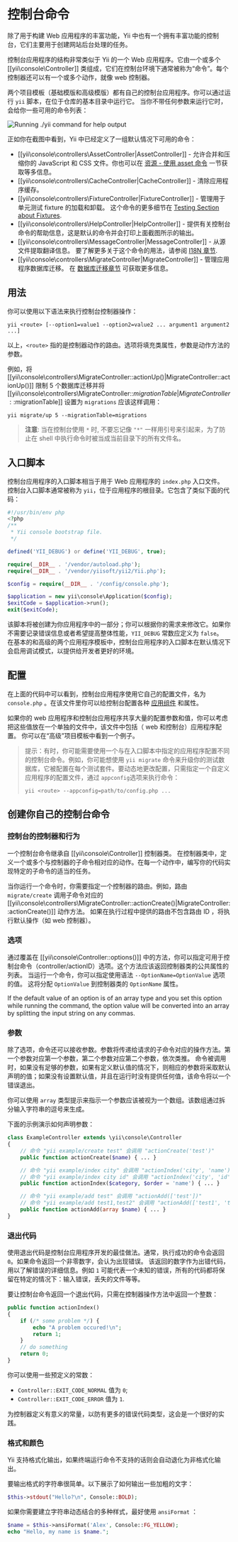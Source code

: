 控制台命令
==========

除了用于构建 Web 应用程序的丰富功能，Yii 中也有一个拥有丰富功能的控制台，它们主要用于创建网站后台处理的任务。

控制台应用程序的结构非常类似于 Yii 的一个 Web 应用程序。它由一个或多个 [[yii\console\Controller]] 类组成，它们在控制台环境下通常被称为“命令”。每个控制器还可以有一个或多个动作，就像 web 控制器。

两个项目模板（基础模版和高级模版）都有自己的控制台应用程序。你可以通过运行 `yii` 脚本，在位于仓库的基本目录中运行它。
当你不带任何参数来运行它时，会给你一些可用的命令列表：

![Running ./yii command for help output](images/tutorial-console-help.png)

正如你在截图中看到，Yii 中已经定义了一组默认情况下可用的命令：

- [[yii\console\controllers\AssetController|AssetController]] - 允许合并和压缩你的 JavaScript 和 CSS 文件。你也可以在 [资源 - 使用 asset 命令](structure-assets.md#using-the-asset-command) 一节获取等多信息。
- [[yii\console\controllers\CacheController|CacheController]] - 清除应用程序缓存。
- [[yii\console\controllers\FixtureController|FixtureController]] - 管理用于单元测试 fixture 的加载和卸载。
这个命令的更多细节在 [Testing Section about Fixtures](test-fixtures.md#managing-fixtures).
- [[yii\console\controllers\HelpController|HelpController]] - 提供有关控制台命令的帮助信息，这是默认的命令并会打印上面截图所示的输出。
- [[yii\console\controllers\MessageController|MessageController]] - 从源文件提取翻译信息。
  要了解更多关于这个命令的用法，请参阅 [I18N 章节](tutorial-i18n.md#message-command).
- [[yii\console\controllers\MigrateController|MigrateController]] - 管理应用程序数据库迁移。
  在 [数据库迁移章节](db-migrations.md) 可获取更多信息。


用法 <span id="usage"></span>
-----

你可以使用以下语法来执行控制台控制器操作：

```
yii <route> [--option1=value1 --option2=value2 ... argument1 argument2 ...]
```

以上，`<route>` 指的是控制器动作的路由。选项将填充类属性，参数是动作方法的参数。

例如，将 [[yii\console\controllers\MigrateController::actionUp()|MigrateController::actionUp()]]
限制 5 个数据库迁移并将 [[yii\console\controllers\MigrateController::$migrationTable|MigrateController::$migrationTable]] 设置为 `migrations` 应该这样调用：

```
yii migrate/up 5 --migrationTable=migrations
```

> **注意**: 当在控制台使用 `*` 时, 不要忘记像 `"*"` 一样用引号来引起来，为了防止在 shell 中执行命令时被当成当前目录下的所有文件名。


入口脚本 <span id="entry-script"></span>
----------------

控制台应用程序的入口脚本相当于用于 Web 应用程序的 `index.php` 入口文件。
控制台入口脚本通常被称为 `yii`，位于应用程序的根目录。它包含了类似下面的代码：

```php
#!/usr/bin/env php
<?php
/**
 * Yii console bootstrap file.
 */

defined('YII_DEBUG') or define('YII_DEBUG', true);

require(__DIR__ . '/vendor/autoload.php');
require(__DIR__ . '/vendor/yiisoft/yii2/Yii.php');

$config = require(__DIR__ . '/config/console.php');

$application = new yii\console\Application($config);
$exitCode = $application->run();
exit($exitCode);
```

该脚本将被创建为你应用程序中的一部分；你可以根据你的需求来修改它。如果你不需要记录错误信息或者希望提高整体性能，`YII_DEBUG` 常数应定义为 `false`。
在基本的和高级的两个应用程序模板中，控制台应用程序的入口脚本在默认情况下会启用调试模式，以提供给开发者更好的环境。


配置 <span id="configuration"></span>
-----

在上面的代码中可以看到，控制台应用程序使用它自己的配置文件，名为 `console.php` 。在该文件里你可以给控制台配置各种
[应用组件](structure-application-components.md) 和属性。

如果你的 web 应用程序和控制台应用程序共享大量的配置参数和值，你可以考虑把这些值放在一个单独的文件中，该文件中包括（ web 和控制台）应用程序配置。
你可以在“高级”项目模板中看到一个例子。

> 提示：有时，你可能需要使用一个与在入口脚本中指定的应用程序配置不同的控制台命令。例如，你可能想使用 `yii migrate`
> 命令来升级你的测试数据库，它被配置在每个测试套件。要动态地更改配置，只需指定一个自定义应用程序的配置文件，通过 `appconfig`选项来执行命令：
> 
> ```
> yii <route> --appconfig=path/to/config.php ...
> ```


创建你自己的控制台命令 <span id="create-command"></span>
----------------------

### 控制台的控制器和行为

一个控制台命令继承自 [[yii\console\Controller]] 控制器类。
在控制器类中，定义一个或多个与控制器的子命令相对应的动作。在每一个动作中，编写你的代码实现特定的子命令的适当的任务。

当你运行一个命令时，你需要指定一个控制器的路由。例如，路由 `migrate/create` 调用子命令对应的[[yii\console\controllers\MigrateController::actionCreate()|MigrateController::actionCreate()]] 动作方法。
如果在执行过程中提供的路由不包含路由 ID ，将执行默认操作（如 web 控制器）。

### 选项

通过覆盖在 [[yii\console\Controller::options()]] 中的方法，你可以指定可用于控制台命令（controller/actionID）选项。这个方法应该返回控制器类的公共属性的列表。
当运行一个命令，你可以指定使用语法 `--OptionName=OptionValue` 选项的值。
这将分配 `OptionValue` 到控制器类的 `OptionName` 属性。

If the default value of an option is of an array type and you set this option while running the command,
the option value will be converted into an array by splitting the input string on any commas.

### 参数

除了选项，命令还可以接收参数。参数将传递给请求的子命令对应的操作方法。第一个参数对应第一个参数，第二个参数对应第二个参数，依次类推。
命令被调用时，如果没有足够的参数，如果有定义默认值的情况下，则相应的参数将采取默认声明的值；如果没有设置默认值，并且在运行时没有提供任何值，该命令将以一个错误退出。

你可以使用 `array` 类型提示来指示一个参数应该被视为一个数组。该数组通过拆分输入字符串的逗号来生成。

下面的示例演示如何声明参数：

```php
class ExampleController extends \yii\console\Controller
{
    // 命令 "yii example/create test" 会调用 "actionCreate('test')"
    public function actionCreate($name) { ... }

    // 命令 "yii example/index city" 会调用 "actionIndex('city', 'name')"
    // 命令 "yii example/index city id" 会调用 "actionIndex('city', 'id')"
    public function actionIndex($category, $order = 'name') { ... }

    // 命令 "yii example/add test" 会调用 "actionAdd(['test'])"
    // 命令 "yii example/add test1,test2" 会调用 "actionAdd(['test1', 'test2'])"
    public function actionAdd(array $name) { ... }
}
```


### 退出代码

使用退出代码是控制台应用程序开发的最佳做法。通常，执行成功的命令会返回 `0`。如果命令返回一个非零数字，会认为出现错误。
该返回的数字作为出错代码，用以了解错误的详细信息。例如 `1` 可能代表一个未知的错误，所有的代码都将保留在特定的情况下：输入错误，丢失的文件等等。

要让控制台命令返回一个退出代码，只需在控制器操作方法中返回一个整数：

```php
public function actionIndex()
{
    if (/* some problem */) {
        echo "A problem occured!\n";
        return 1;
    }
    // do something
    return 0;
}
```

你可以使用一些预定义的常数：

- `Controller::EXIT_CODE_NORMAL` 值为 `0`;
- `Controller::EXIT_CODE_ERROR` 值为 `1`.

为控制器定义有意义的常量，以防有更多的错误代码类型，这会是一个很好的实践。

### 格式和颜色

Yii 支持格式化输出，如果终端运行命令不支持的话则会自动退化为非格式化输出。

要输出格式的字符串很简单。以下展示了如何输出一些加粗的文字：

```php
$this->stdout("Hello?\n", Console::BOLD);
```

如果你需要建立字符串动态结合的多种样式，最好使用 `ansiFormat` ：

```php
$name = $this->ansiFormat('Alex', Console::FG_YELLOW);
echo "Hello, my name is $name.";
```
